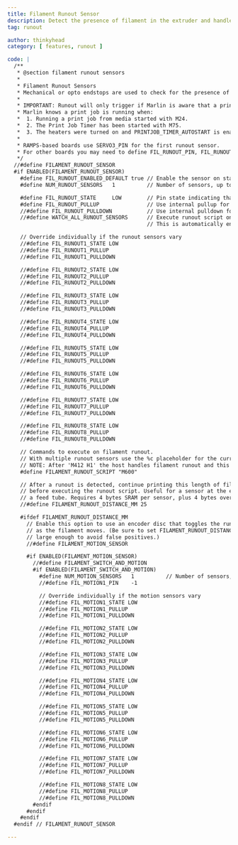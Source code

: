 ```yaml
---
title: Filament Runout Sensor
description: Detect the presence of filament in the extruder and handle filament runout.
tag: runout

author: thinkyhead
category: [ features, runout ]

code: |
  /**
   * @section filament runout sensors
   *
   * Filament Runout Sensors
   * Mechanical or opto endstops are used to check for the presence of filament.
   *
   * IMPORTANT: Runout will only trigger if Marlin is aware that a print job is running.
   * Marlin knows a print job is running when:
   *  1. Running a print job from media started with M24.
   *  2. The Print Job Timer has been started with M75.
   *  3. The heaters were turned on and PRINTJOB_TIMER_AUTOSTART is enabled.
   *
   * RAMPS-based boards use SERVO3_PIN for the first runout sensor.
   * For other boards you may need to define FIL_RUNOUT_PIN, FIL_RUNOUT2_PIN, etc.
   */
  //#define FILAMENT_RUNOUT_SENSOR
  #if ENABLED(FILAMENT_RUNOUT_SENSOR)
    #define FIL_RUNOUT_ENABLED_DEFAULT true // Enable the sensor on startup. Override with M412 followed by M500.
    #define NUM_RUNOUT_SENSORS   1          // Number of sensors, up to one per extruder. Define a FIL_RUNOUT#_PIN for each.

    #define FIL_RUNOUT_STATE     LOW        // Pin state indicating that filament is NOT present.
    #define FIL_RUNOUT_PULLUP               // Use internal pullup for filament runout pins.
    //#define FIL_RUNOUT_PULLDOWN           // Use internal pulldown for filament runout pins.
    //#define WATCH_ALL_RUNOUT_SENSORS      // Execute runout script on any triggering sensor, not only for the active extruder.
                                            // This is automatically enabled for MIXING_EXTRUDERs.

    // Override individually if the runout sensors vary
    //#define FIL_RUNOUT1_STATE LOW
    //#define FIL_RUNOUT1_PULLUP
    //#define FIL_RUNOUT1_PULLDOWN

    //#define FIL_RUNOUT2_STATE LOW
    //#define FIL_RUNOUT2_PULLUP
    //#define FIL_RUNOUT2_PULLDOWN

    //#define FIL_RUNOUT3_STATE LOW
    //#define FIL_RUNOUT3_PULLUP
    //#define FIL_RUNOUT3_PULLDOWN

    //#define FIL_RUNOUT4_STATE LOW
    //#define FIL_RUNOUT4_PULLUP
    //#define FIL_RUNOUT4_PULLDOWN

    //#define FIL_RUNOUT5_STATE LOW
    //#define FIL_RUNOUT5_PULLUP
    //#define FIL_RUNOUT5_PULLDOWN

    //#define FIL_RUNOUT6_STATE LOW
    //#define FIL_RUNOUT6_PULLUP
    //#define FIL_RUNOUT6_PULLDOWN

    //#define FIL_RUNOUT7_STATE LOW
    //#define FIL_RUNOUT7_PULLUP
    //#define FIL_RUNOUT7_PULLDOWN

    //#define FIL_RUNOUT8_STATE LOW
    //#define FIL_RUNOUT8_PULLUP
    //#define FIL_RUNOUT8_PULLDOWN

    // Commands to execute on filament runout.
    // With multiple runout sensors use the %c placeholder for the current tool in commands (e.g., "M600 T%c")
    // NOTE: After 'M412 H1' the host handles filament runout and this script does not apply.
    #define FILAMENT_RUNOUT_SCRIPT "M600"

    // After a runout is detected, continue printing this length of filament
    // before executing the runout script. Useful for a sensor at the end of
    // a feed tube. Requires 4 bytes SRAM per sensor, plus 4 bytes overhead.
    //#define FILAMENT_RUNOUT_DISTANCE_MM 25

    #ifdef FILAMENT_RUNOUT_DISTANCE_MM
      // Enable this option to use an encoder disc that toggles the runout pin
      // as the filament moves. (Be sure to set FILAMENT_RUNOUT_DISTANCE_MM
      // large enough to avoid false positives.)
      //#define FILAMENT_MOTION_SENSOR

      #if ENABLED(FILAMENT_MOTION_SENSOR)
        //#define FILAMENT_SWITCH_AND_MOTION
        #if ENABLED(FILAMENT_SWITCH_AND_MOTION)
          #define NUM_MOTION_SENSORS   1          // Number of sensors, up to one per extruder. Define a FIL_MOTION#_PIN for each.
          //#define FIL_MOTION1_PIN    -1

          // Override individually if the motion sensors vary
          //#define FIL_MOTION1_STATE LOW
          //#define FIL_MOTION1_PULLUP
          //#define FIL_MOTION1_PULLDOWN

          //#define FIL_MOTION2_STATE LOW
          //#define FIL_MOTION2_PULLUP
          //#define FIL_MOTION2_PULLDOWN

          //#define FIL_MOTION3_STATE LOW
          //#define FIL_MOTION3_PULLUP
          //#define FIL_MOTION3_PULLDOWN

          //#define FIL_MOTION4_STATE LOW
          //#define FIL_MOTION4_PULLUP
          //#define FIL_MOTION4_PULLDOWN

          //#define FIL_MOTION5_STATE LOW
          //#define FIL_MOTION5_PULLUP
          //#define FIL_MOTION5_PULLDOWN

          //#define FIL_MOTION6_STATE LOW
          //#define FIL_MOTION6_PULLUP
          //#define FIL_MOTION6_PULLDOWN

          //#define FIL_MOTION7_STATE LOW
          //#define FIL_MOTION7_PULLUP
          //#define FIL_MOTION7_PULLDOWN

          //#define FIL_MOTION8_STATE LOW
          //#define FIL_MOTION8_PULLUP
          //#define FIL_MOTION8_PULLDOWN
        #endif
      #endif
    #endif
  #endif // FILAMENT_RUNOUT_SENSOR

---
```


